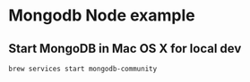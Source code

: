# Mongodb Node example

## Start MongoDB in Mac OS X for local dev

```
brew services start mongodb-community
```
